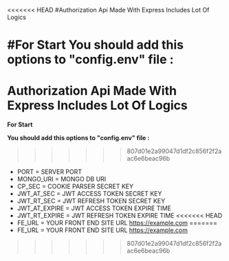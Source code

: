 <<<<<<< HEAD
#Authorization Api Made With  Express Includes Lot Of Logics

#For Start
You should add this options to "config.env" file :
=======
# Authorization Api Made With  Express Includes Lot Of Logics

**For Start**

**You should add this options to "config.env" file :**

>>>>>>> 807d01e2a99047d1df2c856f2f2aac6e6beac96b
- PORT = SERVER PORT
- MONGO_URI = MONGO DB URI
- CP_SEC = COOKIE PARSER SECRET KEY
- JWT_AT_SEC = JWT ACCESS TOKEN SECRET KEY
- JWT_RT_SEC = JWT REFRESH TOKEN SECRET KEY
- JWT_AT_EXPIRE = JWT ACCESS TOKEN EXPIRE TIME
- JWT_RT_EXPIRE = JWT REFRESH TOKEN EXPIRE TIME
<<<<<<< HEAD
- FE_URL = YOUR FRONT END SITE URL https://example.com
=======
- FE_URL = YOUR FRONT END SITE URL https://example.com
>>>>>>> 807d01e2a99047d1df2c856f2f2aac6e6beac96b
